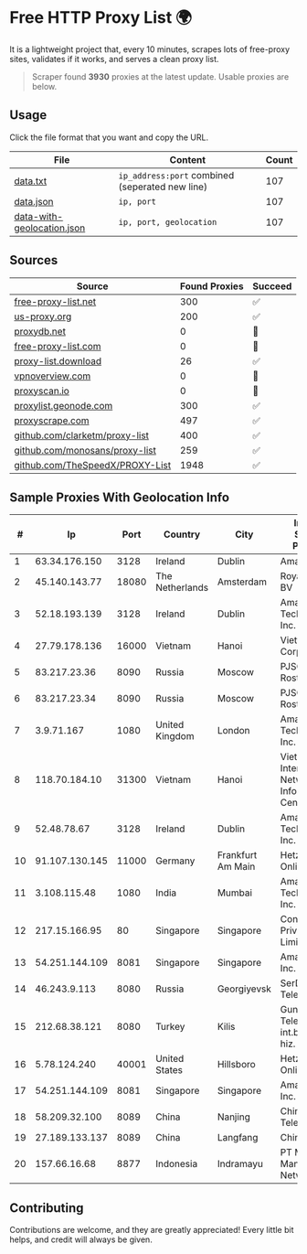 
# Free HTTP Proxy List 🌍

It is a lightweight project that, every 10 minutes, scrapes lots of free-proxy sites, validates if it works, and serves a clean proxy list.


> Scraper found **3930** proxies at the latest update. Usable proxies are below.

## Usage

Click the file format that you want and copy the URL.


|File|Content|Count|
|----|-------|-----|
|[data.txt](https://raw.githubusercontent.com/themiralay/Proxy-List-World/master/data.txt)|`ip_address:port` combined (seperated new line)|107|
|[data.json](https://raw.githubusercontent.com/themiralay/Proxy-List-World/master/data.json)|`ip, port`|107|
|[data-with-geolocation.json](https://raw.githubusercontent.com/themiralay/Proxy-List-World/master/data-with-geolocation.json)|`ip, port, geolocation`|107|

## Sources

|Source|Found Proxies|Succeed|
|------|-------------|-------|
|[free-proxy-list.net](https://free-proxy-list.net)|300|✅|
|[us-proxy.org](https://www.us-proxy.org)|200|✅|
|[proxydb.net](http://proxydb.net)|0|🚫|
|[free-proxy-list.com](https://free-proxy-list.com/?page=&port=&type%5B%5D=http&type%5B%5D=https&up_time=0&search=Search)|0|🚫|
|[proxy-list.download](https://www.proxy-list.download/HTTP)|26|✅|
|[vpnoverview.com](https://vpnoverview.com/privacy/anonymous-browsing/free-proxy-servers)|0|🚫|
|[proxyscan.io](https://www.proxyscan.io)|0|🚫|
|[proxylist.geonode.com](https://proxylist.geonode.com/api/proxy-list?limit=300&page=1&sort_by=lastChecked&sort_type=desc&protocols=http,https)|300|✅|
|[proxyscrape.com](https://api.proxyscrape.com/v2/?request=displayproxies&protocol=http&timeout=10000&country=all&ssl=all&anonymity=all)|497|✅|
|[github.com/clarketm/proxy-list](https://raw.githubusercontent.com/clarketm/proxy-list/master/proxy-list-raw.txt)|400|✅|
|[github.com/monosans/proxy-list](https://raw.githubusercontent.com/monosans/proxy-list/main/proxies/http.txt)|259|✅|
|[github.com/TheSpeedX/PROXY-List](https://raw.githubusercontent.com/TheSpeedX/PROXY-List/master/http.txt)|1948|✅|


## Sample Proxies With Geolocation Info

|#|Ip|Port|Country|City|Internet Service Provider|
|-|--|----|-------|----|-------------------------|
|1|63.34.176.150|3128|Ireland|Dublin|Amazon.com|
|2|45.140.143.77|18080|The Netherlands|Amsterdam|RoyaleHosting BV|
|3|52.18.193.139|3128|Ireland|Dublin|Amazon Technologies Inc.|
|4|27.79.178.136|16000|Vietnam|Hanoi|Viettel Corporation|
|5|83.217.23.36|8090|Russia|Moscow|PJSC Rostelecom|
|6|83.217.23.34|8090|Russia|Moscow|PJSC Rostelecom|
|7|3.9.71.167|1080|United Kingdom|London|Amazon Technologies Inc.|
|8|118.70.184.10|31300|Vietnam|Hanoi|Vietnam Internet Network Information Center|
|9|52.48.78.67|3128|Ireland|Dublin|Amazon Technologies Inc.|
|10|91.107.130.145|11000|Germany|Frankfurt Am Main|Hetzner Online AG|
|11|3.108.115.48|1080|India|Mumbai|Amazon Technologies Inc.|
|12|217.15.166.95|80|Singapore|Singapore|Contabo Asia Private Limited|
|13|54.251.144.109|8081|Singapore|Singapore|Amazon.com, Inc.|
|14|46.243.9.113|8080|Russia|Georgiyevsk|SerDi TeleCom, LTD|
|15|212.68.38.121|8080|Turkey|Kilis|Guneydogu Telekom int.bil. ve ilt. hiz. tic. ltd. sti.|
|16|5.78.124.240|40001|United States|Hillsboro|Hetzner Online GmbH|
|17|54.251.144.109|8081|Singapore|Singapore|Amazon.com, Inc.|
|18|58.209.32.100|8089|China|Nanjing|China Telecom|
|19|27.189.133.137|8089|China|Langfang|Chinanet|
|20|157.66.16.68|8877|Indonesia|Indramayu|PT Mitra Mandiri Network|



## Contributing

Contributions are welcome, and they are greatly appreciated! Every
little bit helps, and credit will always be given.

